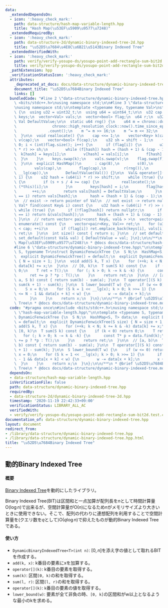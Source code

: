 ```yaml
---
data:
  _extendedDependsOn:
  - icon: ':heavy_check_mark:'
    path: data-structure/hash-map-variable-length.hpp
    title: "Hash Map(\u53EF\u5909\u9577\u7248)"
  _extendedRequiredBy:
  - icon: ':heavy_check_mark:'
    path: data-structure-2d/dynamic-binary-indexed-tree-2d.hpp
    title: "\u52D5\u7684\u4E8C\u6B21\u5143Binary Indexed Tree"
  _extendedVerifiedWith:
  - icon: ':heavy_check_mark:'
    path: verify/verify-yosupo-ds/yosupo-point-add-rectangle-sum-bit2d.test.cpp
    title: verify/verify-yosupo-ds/yosupo-point-add-rectangle-sum-bit2d.test.cpp
  _pathExtension: hpp
  _verificationStatusIcon: ':heavy_check_mark:'
  attributes:
    _deprecated_at_docs: docs/data-structure/dynamic-binary-indexed-tree.md
    document_title: "\u52D5\u7684Binary Indexed Tree"
    links: []
  bundledCode: "#line 2 \"data-structure/dynamic-binary-indexed-tree.hpp\"\n#include\
    \ <bits/stdc++.h>\nusing namespace std;\n\n#line 3 \"data-structure/hash-map-variable-length.hpp\"\
    \nusing namespace std;\n\ntemplate <typename Key, typename Val>\nstruct HashMap\
    \ {\n  using u32 = uint32_t;\n  using u64 = uint64_t;\n\n  u32 cap, s;\n  vector<Key>\
    \ keys;\n  vector<Val> vals;\n  vector<bool> flag;\n  u64 r;\n  u32 shift;\n \
    \ Val DefaultValue;\n\n  static u64 rng() {\n    u64 m = chrono::duration_cast<chrono::nanoseconds>(\n\
    \                chrono::high_resolution_clock::now().time_since_epoch())\n  \
    \              .count();\n    m ^= m >> 16;\n    m ^= m << 32;\n    return m;\n\
    \  }\n\n  void reallocate() {\n    cap <<= 1;\n    vector<Key> k(cap);\n    vector<Val>\
    \ v(cap);\n    vector<bool> f(cap);\n    u32 sh = shift - 1;\n    for (int i =\
    \ 0; i < (int)flag.size(); i++) {\n      if (flag[i]) {\n        u32 hash = (u64(keys[i])\
    \ * r) >> sh;\n        while (f[hash]) hash = (hash + 1) & (cap - 1);\n      \
    \  k[hash] = keys[i];\n        v[hash] = vals[i];\n        f[hash] = 1;\n    \
    \  }\n    }\n    keys.swap(k);\n    vals.swap(v);\n    flag.swap(f);\n    --shift;\n\
    \  }\n\n  explicit HashMap()\n      : cap(8),\n        s(0),\n        keys(cap),\n\
    \        vals(cap),\n        flag(cap),\n        r(rng()),\n        shift(64 -\
    \ __lg(cap)),\n        DefaultValue(Val()) {}\n\n  Val& operator[](const Key&\
    \ i) {\n    u32 hash = (u64(i) * r) >> shift;\n    while (true) {\n      if (!flag[hash])\
    \ {\n        if (s + s / 4 >= cap) {\n          reallocate();\n          return\
    \ (*this)[i];\n        }\n        keys[hash] = i;\n        flag[hash] = 1;\n \
    \       ++s;\n        return vals[hash] = DefaultValue;\n      }\n      if (keys[hash]\
    \ == i) return vals[hash];\n      hash = (hash + 1) & (cap - 1);\n    }\n  }\n\
    \n  // exist -> return pointer of Val\n  // not exist -> return nullptr\n  const\
    \ Val* find(const Key& i) const {\n    u32 hash = (u64(i) * r) >> shift;\n   \
    \ while (true) {\n      if (!flag[hash]) return nullptr;\n      if (keys[hash]\
    \ == i) return &(vals[hash]);\n      hash = (hash + 1) & (cap - 1);\n    }\n \
    \ }\n\n  // return vector< pair<const Key&, val& > >\n  vector<pair<Key, Val>>\
    \ enumerate() const {\n    vector<pair<Key, Val>> ret;\n    for (u32 i = 0; i\
    \ < cap; ++i)\n      if (flag[i]) ret.emplace_back(keys[i], vals[i]);\n    return\
    \ ret;\n  }\n\n  int size() const { return s; }\n\n  // set default_value\n  void\
    \ set_default(const Val& val) { DefaultValue = val; }\n};\n\n/**\n * @brief Hash\
    \ Map(\u53EF\u5909\u9577\u7248)\n * @docs docs/data-structure/hash-map.md\n */\n\
    #line 6 \"data-structure/dynamic-binary-indexed-tree.hpp\"\n\ntemplate <typename\
    \ S, typename T>\nstruct DynamicFenwickTree {\n  S N;\n  HashMap<S, T> data;\n\
    \  explicit DynamicFenwickTree() = default;\n  explicit DynamicFenwickTree(S size)\
    \ { N = size + 1; }\n\n  void add(S k, T x) {\n    for (++k; k < N; k += k & -k)\
    \ data[k] += x;\n  }\n\n  // [0, k)\n  T sum(S k) const {\n    if (k < 0) return\
    \ 0;\n    T ret = T();\n    for (; k > 0; k -= k & -k) {\n      const T* p = data.find(k);\n\
    \      ret += p ? *p : T();\n    }\n    return ret;\n  }\n\n  // [a, b)\n  T sum(S\
    \ a, S b) const { return sum(b) - sum(a); }\n\n  T operator[](S k) const { return\
    \ sum(k + 1) - sum(k); }\n\n  S lower_bound(T w) {\n    if (w <= 0) return 0;\n\
    \    S x = 0;\n    for (S k = 1 << __lg(x); k > 0; k >>= 1) {\n      if (x + k\
    \ <= N - 1 && data[x + k] < w) {\n        w -= data[x + k];\n        x += k;\n\
    \      }\n    }\n    return x;\n  }\n};\n\n/**\n * @brief \u52D5\u7684Binary Indexed\
    \ Tree\n * @docs docs/data-structure/dynamic-binary-indexed-tree.md\n */\n"
  code: "#pragma once\n#include <bits/stdc++.h>\nusing namespace std;\n\n#include\
    \ \"hash-map-variable-length.hpp\"\n\ntemplate <typename S, typename T>\nstruct\
    \ DynamicFenwickTree {\n  S N;\n  HashMap<S, T> data;\n  explicit DynamicFenwickTree()\
    \ = default;\n  explicit DynamicFenwickTree(S size) { N = size + 1; }\n\n  void\
    \ add(S k, T x) {\n    for (++k; k < N; k += k & -k) data[k] += x;\n  }\n\n  //\
    \ [0, k)\n  T sum(S k) const {\n    if (k < 0) return 0;\n    T ret = T();\n \
    \   for (; k > 0; k -= k & -k) {\n      const T* p = data.find(k);\n      ret\
    \ += p ? *p : T();\n    }\n    return ret;\n  }\n\n  // [a, b)\n  T sum(S a, S\
    \ b) const { return sum(b) - sum(a); }\n\n  T operator[](S k) const { return sum(k\
    \ + 1) - sum(k); }\n\n  S lower_bound(T w) {\n    if (w <= 0) return 0;\n    S\
    \ x = 0;\n    for (S k = 1 << __lg(x); k > 0; k >>= 1) {\n      if (x + k <= N\
    \ - 1 && data[x + k] < w) {\n        w -= data[x + k];\n        x += k;\n    \
    \  }\n    }\n    return x;\n  }\n};\n\n/**\n * @brief \u52D5\u7684Binary Indexed\
    \ Tree\n * @docs docs/data-structure/dynamic-binary-indexed-tree.md\n */\n"
  dependsOn:
  - data-structure/hash-map-variable-length.hpp
  isVerificationFile: false
  path: data-structure/dynamic-binary-indexed-tree.hpp
  requiredBy:
  - data-structure-2d/dynamic-binary-indexed-tree-2d.hpp
  timestamp: '2020-11-19 22:42:33+09:00'
  verificationStatus: LIBRARY_ALL_AC
  verifiedWith:
  - verify/verify-yosupo-ds/yosupo-point-add-rectangle-sum-bit2d.test.cpp
documentation_of: data-structure/dynamic-binary-indexed-tree.hpp
layout: document
redirect_from:
- /library/data-structure/dynamic-binary-indexed-tree.hpp
- /library/data-structure/dynamic-binary-indexed-tree.hpp.html
title: "\u52D5\u7684Binary Indexed Tree"
---
```

## 動的Binary Indexed Tree

#### 概要

[Binary Indexed Tree](https://nyaannyaan.github.io/library/data-structure/binary-indexed-tree.hpp)を動的にしたライブラリ。

Binary Indexed Tree(BIT)は区間和と一点加算が配列長を$n$として時間計算量$\mathrm{O}(\log n)$で出来るが、空間計算量が$\mathrm{O}(n)$になるため$n$がメモリサイズより大きいときに使用できない。そこで、配列の代わりに連想配列を利用することで空間計算量を(クエリ数を$q$として)$\mathrm{O}(q \log n)$で抑えたものが動的Binary Indexed Treeである。

#### 使い方

- `DynamicBinaryIndexedTree<T>(int n)`: $[0, n]$を添え字の値として取れるBITを作成する。
- `add(k, x)`: k番目の要素にxを加算する。
- `operator[](k)`: k番目の要素を取得する。
- `sum(k)`: 区間`[0, k)`の和を取得する。
- `sum(l, r)`: 区間`[l, r)`の和を取得する。
- `operator[](k)`: `k`番目の要素の値を取得する。
- `lower_bound(w)`: 要素が全て非負の時、`[0, k]`の区間和がw以上となるような最小のkを求める。
